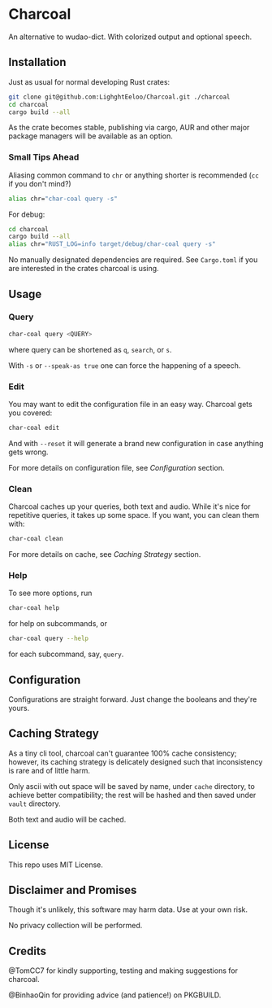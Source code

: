# Charcoal

An alternative to wudao-dict. With colorized output and optional speech.

## Installation

Just as usual for normal developing Rust crates:

```sh
git clone git@github.com:LighghtEeloo/Charcoal.git ./charcoal
cd charcoal
cargo build --all
```

As the crate becomes stable, publishing via cargo, AUR and other major package managers will be available as an option.


### Small Tips Ahead

Aliasing common command to `chr` or anything shorter is recommended (`cc` if you don't mind?)

```sh
alias chr="char-coal query -s"
```

For debug:

```sh
cd charcoal
cargo build --all
alias chr="RUST_LOG=info target/debug/char-coal query -s"
```

No manually designated dependencies are required. See `Cargo.toml` if you are interested in the crates charcoal is using.


## Usage

### Query

```sh
char-coal query <QUERY>
```

where query can be shortened as `q`, `search`, or `s`.

With `-s` or `--speak-as true` one can force the happening of a speech.

### Edit

You may want to edit the configuration file in an easy way. Charcoal gets you covered:

```sh
char-coal edit
```

And with `--reset` it will generate a brand new configuration in case anything gets wrong.

For more details on configuration file, see *Configuration* section.

### Clean

Charcoal caches up your queries, both text and audio. While it's nice for repetitive queries, it takes up some space. If you want, you can clean them with:

```sh
char-coal clean
```

For more details on cache, see *Caching Strategy* section.

### Help

To see more options, run

```sh
char-coal help
```

for help on subcommands, or

```sh
char-coal query --help
```

for each subcommand, say, `query`.


## Configuration

Configurations are straight forward. Just change the booleans and they're yours.

## Caching Strategy

As a tiny cli tool, charcoal can't guarantee 100% cache consistency; however, its caching strategy is delicately designed such that inconsistency is rare and of little harm.

Only ascii with out space will be saved by name, under `cache` directory, to achieve better compatibility; the rest will be hashed and then saved under `vault` directory.

Both text and audio will be cached.

## License

This repo uses MIT License.

## Disclaimer and Promises

Though it's unlikely, this software may harm data. Use at your own risk.

No privacy collection will be performed.

## Credits

@TomCC7 for kindly supporting, testing and making suggestions for charcoal.

@BinhaoQin for providing advice (and patience!) on PKGBUILD.